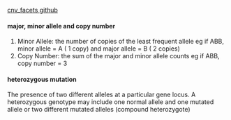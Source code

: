 [cnv_facets github](https://github.com/dariober/cnv_facets)

#### major, minor allele and copy number

1. Minor Allele: the number of copies of the least frequent allele eg if ABB, minor allele = A ( 1 copy) and major allele = B ( 2 copies)
2. Copy Number: the sum of the major and minor allele counts eg if ABB, copy number = 3

#### heterozygous mutation

The presence of two different alleles at a particular gene locus. A heterozygous genotype may include one normal allele and one mutated allele or two different mutated alleles (compound heterozygote)
